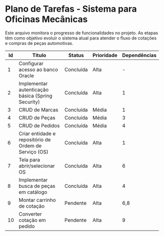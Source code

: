 # Plano de Tarefas - Sistema para Oficinas Mecânicas

Este arquivo monitora o progresso de funcionalidades no projeto. As etapas têm como objetivo evoluir o sistema atual para atender o fluxo de cotações e compras de peças automotivas.

| Id | Título | Status | Prioridade | Dependências |
| -- | ------ | ------ | ---------- | ------------ |
| 1 | Configurar acesso ao banco Oracle | Concluída | Alta | - |
| 2 | Implementar autenticação básica (Spring Security) | Concluída | Alta | 1 |
| 3 | CRUD de Marcas | Concluída | Média | 1 |
| 4 | CRUD de Peças | Concluída | Média | 3 |
| 5 | CRUD de Pedidos | Concluída | Média | 4 |
| 6 | Criar entidade e repositório de Ordem de Serviço (OS) | Concluída | Alta | 1 |
| 7 | Tela para abrir/selecionar OS | Concluída | Alta | 6 |
| 8 | Implementar busca de peças em catálogo | Concluída | Alta | 4 |
| 9 | Montar carrinho de cotação | Pendente | Alta | 6,8 |
|10| Converter cotação em pedido | Pendente | Alta | 9 |

